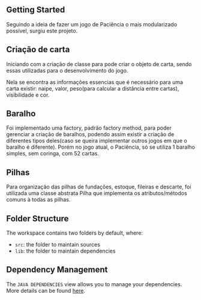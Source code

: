## Getting Started

Seguindo a ideia de fazer um jogo de Paciência o mais modularizado possível, surgiu este projeto.

## Criação de carta

Iniciando com a criação de classe para pode criar o objeto de carta, sendo essas utilizadas para o desenvolvimento do jogo.

Nela se encontra as informações essencias que é necessário para uma carta existir: naipe, valor, peso(para calcular a
distância entre cartas), vísibilidade e cor.

## Baralho

Foi implementado uma factory, padrão factory method, para poder gerenciar a criação de baralhos, podendo assim existir a
criação de diferentes tipos deles(caso se queira implementar outros jogos em que o baralho é diferente). Porém no jogo atual,
o Paciência, só se utiliza 1 baralho simples, sem coringa, com 52 cartas.

## Pilhas

Para organização das pilhas de fundações, estoque, fileiras e descarte, foi utilizada uma classe abstrata Pilha que implementa os atributos/métodos comuns à todas as pilhas.


## Folder Structure

The workspace contains two folders by default, where:

- `src`: the folder to maintain sources
- `lib`: the folder to maintain dependencies

## Dependency Management

The `JAVA DEPENDENCIES` view allows you to manage your dependencies. More details can be found [here](https://github.com/microsoft/vscode-java-pack/blob/master/release-notes/v0.9.0.md#work-with-jar-files-directly).

